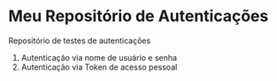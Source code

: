 # Meu Repositório de Autenticações
Repositório de testes de autenticações

1. Autenticação via nome de usuário e senha 
2. Autenticação via Token de acesso pessoal

